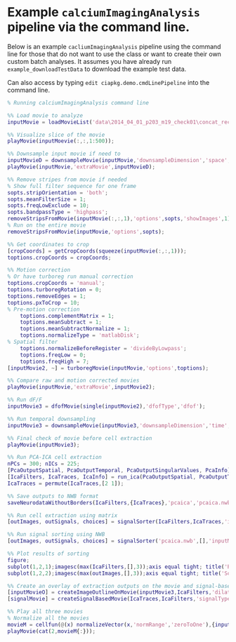 # Example `calciumImagingAnalysis` pipeline via the command line.

Below is an example `cacliumImagingAnalysis` pipeline using the command line for those that do not want to use the class or want to create their own custom batch analyses. It assumes you have already run `example_downloadTestData` to download the example test data.

Can also access by typing `edit ciapkg.demo.cmdLinePipeline` into the command line.

```MATLAB
% Running calciumImagingAnalysis command line

%% Load movie to analyze
inputMovie = loadMovieList('data\2014_04_01_p203_m19_check01\concat_recording_20140401_180333.h5');
```
```MATLAB
%% Visualize slice of the movie
playMovie(inputMoevie(:,:,1:500));
```
```MATLAB
%% Downsample input movie if need to
inputMovieD = downsampleMovie(inputMovie,'downsampleDimension','space','downsampleFactor',4);
playMovie(inputMovie,'extraMovie',inputMovieD);
```
```MATLAB
%% Remove stripes from movie if needed
% Show full filter sequence for one frame
sopts.stripOrientation = 'both';
sopts.meanFilterSize = 1;
sopts.freqLowExclude = 10;
sopts.bandpassType = 'highpass';
removeStripsFromMovie(inputMovie(:,:,1),'options',sopts,'showImages',1);
% Run on the entire movie
removeStripsFromMovie(inputMovie,'options',sopts);
```
```MATLAB
%% Get coordinates to crop
[cropCoords] = getCropCoords(squeeze(inputMovie(:,:,1)));
toptions.cropCoords = cropCoords;
```
```MATLAB
%% Motion correction
% Or have turboreg run manual correction
toptions.cropCoords = 'manual';
toptions.turboregRotation = 0;
toptions.removeEdges = 1;
toptions.pxToCrop = 10;
% Pre-motion correction
	toptions.complementMatrix = 1;
	toptions.meanSubtract = 1;
	toptions.meanSubtractNormalize = 1;
	toptions.normalizeType = 'matlabDisk';
% Spatial filter
	toptions.normalizeBeforeRegister = 'divideByLowpass';
	toptions.freqLow = 0;
	toptions.freqHigh = 7;
[inputMovie2, ~] = turboregMovie(inputMovie,'options',toptions);
```
```MATLAB
%% Compare raw and motion corrected movies
playMovie(inputMovie,'extraMovie',inputMovie2);
```
```MATLAB
%% Run dF/F
inputMovie3 = dfofMovie(single(inputMovie2),'dfofType','dfof');
```
```MATLAB
%% Run temporal downsampling
inputMovie3 = downsampleMovie(inputMovie3,'downsampleDimension','time','downsampleFactor',4);
```
```MATLAB
%% Final check of movie before cell extraction
playMovie(inputMovie3);
```
```MATLAB
%% Run PCA-ICA cell extraction
nPCs = 300; nICs = 225;
[PcaOutputSpatial, PcaOutputTemporal, PcaOutputSingularValues, PcaInfo] = run_pca(inputMovie3, nPCs, 'movie_dataset_name','/1');
[IcaFilters, IcaTraces, IcaInfo] = run_ica(PcaOutputSpatial, PcaOutputTemporal, PcaOutputSingularValues, size(inputMovie3,1), size(inputMovie3,2), nICs, 'output_units','fl','mu',0.1,'term_tol',5e-6,'max_iter',1e3);
IcaTraces = permute(IcaTraces,[2 1]);
```
```MATLAB
%% Save outputs to NWB format
saveNeurodataWithoutBorders(IcaFilters,{IcaTraces},'pcaica','pcaica.nwb');
```
```MATLAB
%% Run cell extraction using matrix
[outImages, outSignals, choices] = signalSorter(IcaFilters,IcaTraces,'inputMovie',inputMovie3);
```
```MATLAB
%% Run signal sorting using NWB
[outImages, outSignals, choices] = signalSorter('pcaica.nwb',[],'inputMovie',inputMovie3);
```
```MATLAB
%% Plot results of sorting
figure;
subplot(1,2,1);imagesc(max(IcaFilters,[],3));axis equal tight; title('Raw filters')
subplot(1,2,2);imagesc(max(outImages,[],3));axis equal tight; title('Sorted filters')
```
```MATLAB
%% Create an overlay of extraction outputs on the movie and signal-based movie
[inputMovieO] = createImageOutlineOnMovie(inputMovie3,IcaFilters,'dilateOutlinesFactor',0);
[signalMovie] = createSignalBasedMovie(IcaTraces,IcaFilters,'signalType','peak');
```
```MATLAB
%% Play all three movies
% Normalize all the movies
movieM = cellfun(@(x) normalizeVector(x,'normRange','zeroToOne'),{inputMovie3,inputMovieO,signalMovie},'UniformOutput',false);
playMovie(cat(2,movieM{:}));
```